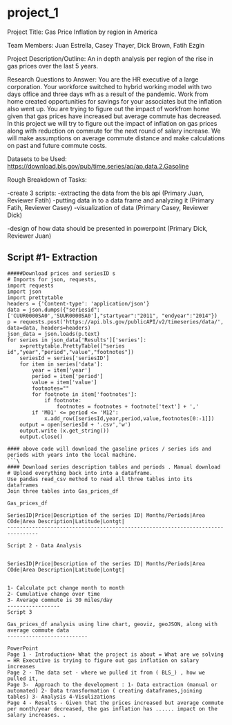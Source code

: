 # project_1

Project Title: Gas Price Inflation by region in America

Team Members: Juan Estrella, Casey Thayer, Dick Brown, Fatih Ezgin

Project Description/Outline: An in depth analysis per region of the rise in gas prices over the last 5 years.

Research Questions to Answer: You are the HR executive of a large corporation. Your workforce switched to hybrid working model with two days office and three days wfh as a result of the pandemic.  Work from home created opportunities for savings for your associates but the inflation also went up. You are trying to figure out the impact of workfrom home given that gas prices have increased but average commute has decreased. In this project we will try to figure out the impact of inflation on gas prices along with reduction on commute for the next round of salary increase. We will make assumptions on average commute distance and make calculations on past and future commute costs. 


Datasets to be Used: https://download.bls.gov/pub/time.series/ap/ap.data.2.Gasoline

Rough Breakdown of Tasks: 

-create 3 scripts: 
    -extracting the data from the bls api (Primary Juan, Reviewer Fatih)
    -putting data in to a data frame and analyzing it (Primary Fatih, Reviewer Casey)
    -visualization of data (Primary Casey, Reviewer Dick)
    
-design of how data should be presented in powerpoint (Primary Dick, Reviewer Juan)

Script #1- Extraction 
-----------------------------------------------------------
```
#####Download prices and seriesID s
# Imports for json, requests, 
import requests
import json
import prettytable
headers = {'Content-type': 'application/json'}
data = json.dumps({"seriesid": ['CUUR0000SA0','SUUR0000SA0'],"startyear":"2011", "endyear":"2014"})
p = requests.post('https://api.bls.gov/publicAPI/v2/timeseries/data/', data=data, headers=headers)
json_data = json.loads(p.text)
for series in json_data['Results']['series']:
    x=prettytable.PrettyTable(["series id","year","period","value","footnotes"])
    seriesId = series['seriesID']
    for item in series['data']:
        year = item['year']
        period = item['period']
        value = item['value']
        footnotes=""
        for footnote in item['footnotes']:
            if footnote:
                footnotes = footnotes + footnote['text'] + ','
        if 'M01' <= period <= 'M12':
            x.add_row([seriesId,year,period,value,footnotes[0:-1]])
    output = open(seriesId + '.csv','w')
    output.write (x.get_string())
    output.close()

#### above code will download the gasoline prices / series ids and periods with years into the local machine. 
```\
#### Download series description tables and periods . Manual download 
# Upload everything back into into a dataframe.  
Use pandas read_csv method to read all three tables into its dataframes 
Join three tables into Gas_prices_df

Gas_prices_df 

SeriesID|Price|Description of the series ID| Months/Periods|Area COde|Area Description|Latitude|Lontgt|
--------------------------------------------------------------------------------

Script 2 - Data Analysis 


SeriesID|Price|Description of the series ID| Months/Periods|Area COde|Area Description|Latitude|Lontgt|


1- Calculate pct change month to month
2- Cumulative change over time 
3- Average commute is 30 miles/day
-----------------
Script 3 

Gas_prices_df analysis using line chart, geoviz, geoJSON, along with average commute data
--------------------------

PowerPoint 
Page 1 - Introduction+ What the project is about = What are we solving = HR Executive is trying to figure out gas inflation on salary increases 
Page 2 - The data set - where we pulled it from ( BLS_) , how we pulled it,  
Page 3-  Approach to the development : 1- Data extraction (manual or automated) 2- Data transformation ( creating dataframes,joining tables) 3- Analysis 4-Visulizations 
Page 4 - Results - Given that the prices increased but average commute per month/year decreased, the gas inflation has ...... impact on the salary increases. .


 

















